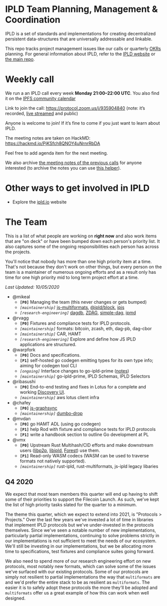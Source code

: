 # IPLD Team Planning, Management & Coordination

IPLD is a set of standards and implementations for creating decentralized persistent data-structures that are universally addressable and linkable.

This repo tracks project management issues like our calls or quarterly [OKRs](okr) planning. For general information about IPLD, refer to the [IPLD website](https://ipld.io.io/) or [the main repo](https://github.com/ipld/ipld).

# Weekly call

We run a an IPLD call every week **Monday 21:00–22:00 UTC**. You also find it on the [IPFS community calendar](https://calendar.google.com/calendar/embed?src=ipfs.io_eal36ugu5e75s207gfjcu0ae84@group.calendar.google.com&ctz=UTC)

Link to join the call: https://protocol.zoom.us/j/935904840 (note: it’s recorded, [live streamed](https://www.youtube.com/c/IPFSbot/live) and public)

Anyone is welcome to join! If it’s fine to come if you just want to learn about IPLD.

The meeting notes are taken on HackMD: https://hackmd.io/PjKSfch8QNOY4uNrnrRbDA

Feel free to add agenda item for the next meeting.

We also archive [the meeting notes of the previous calls](https://github.com/ipld/team-mgmt/tree/master/meeting-notes) for anyone interested (to archive the notes you can use [this helper](https://ipld.github.io/team-mgmt/docs/index.html)).

# Other ways to get involved in IPLD

* Explore the [ipld.io](https://ipld.io/) website

# The Team

This is a list of what people are working on **right now** and also work items that are "on deck" or have been bumped
down each person's priority list. It also captures some of the ongoing responsibilities each person has across the projects.

You'll notice that nobody has more than one high priority item at a time. That's not because they don't work on other things,
but every person on the team is a maintainer of numerous ongoing efforts and as a result only has time for one high priority mid to
long term project effort at a time.

*Last Updated: 10/05/2020*

* @mikeal
  * **`[P0]`** Managing the team (this never changes or gets bumped)
  * *`[maintainership]`* [js-multiformats](https://github.com/multiformats/js-multiformats), [@ipld/block](https://github.com/ipld/js-block), [ipjs](https://github.com/mikeal/ipjs)
  * *`[research-engineering]`* [dagdb](https://github.com/mikeal/dagdb), [ZDAG](https://github.com/mikeal/ZDAG), [simple-dag](https://github.com/mikeal/simple-dag), [ipmd](https://github.com/mikeal/ipmd)
* @rvagg
  * **`[P0]`** Fixtures and compliance tests for IPLD protocols.
  * *`[maintainership]`* formats: bitcoin, zcash, eth, dag-pb, dag-cbor
  * *`[maintainership]`* CAR, HAMT
  * *`[research-engineering]`* Explore and define how JS IPLD applications are structured.
* @warpfork
  * **`[P0]`** Docs and specifications.
  * **`[P1]`** self-hosted go codegen emitting types for its own type info; aiming for codegen tool CLI
  * *`[ongoing]`* Interface changes to go-ipld-prime ([notes](https://hackmd.io/g_wnjCq6R265Dz3yoU1j4w))
  * *`[maintainership]`* go-ipld-prime, IPLD Schemas, IPLD Selectors
* @ribasushi
  * **`[P0]`** End-to-end testing and fixes in Lotus for a complete and working [Discovery UI](https://filecoin.io/blog/intro-filecoin-discover/).
  * *`[maintainership]`* aws lotus client infra
* @chafey
  * **`[P0]`** [js-graphsync](https://github.com/chafey/js-graphsync)
  * *`[maintainership]`* [dumbo-drop](https://github.com/filecoin-shipyard/dumbo-drop)
* @mvdan
  * **`[P0]`** go HAMT ADL (using go codegen)
  * **`[P1]`** help Rod with fixture and compliance tests for IPLD protocols
  * **`[P1]`** write a handbook section to outline Go development at PL
* @vmx
  * **`[P0]`** Upstream Rust Multihash/CID efforts and make downstream users ([libp2p](https://github.com/libp2p/rust-libp2p/), [libipld](https://github.com/ipfs-rust/rust-ipld), [Forest](https://github.com/ChainSafe/forest/)) use them.
  * **`[P1]`** Read-only WASM codecs (WASM can be used to traverse formats not natively supported).
  * *`[maintainership]`* rust-ipld, rust-multiformats, js-ipld legacy libaries

## Q4 2020

We expect that most team members this quarter will end up having to shift some of their priorities to support
the Filecoin Launch. As such, we've kept the list of high priority tasks slated for the quarter to a minimum.

The theme this quarter, which we expect to extend into 2021, is "Protocols > Projects." Over the last few years we've
invested a lot of time in libraries that implement IPLD protocols but we've under-invested in the protocols themselves.
Since we've seen a notable number of new implementations, particularly partial implementations, continuing to solve problems strictly
in our implementations is not sufficient to meet the needs of our ecosystem. We'll still be investing in our implementations, 
but we be allocating more time to specifications, test fixtures and compliance suites going forward.

We also need to spend more of our research engineering effort on new protocols, most notably new formats, which can solve
some of the issues we've surfaced with our existing protocols. Some of our protocols are simply not resilient to partial implementations
the way that `multiformats` are and we'd prefer the entire stack to be as resilient as `multiformats`. The easier it is to safely
adopt these protocols the more they'll be adopted and `multiformats` offer us a great example of how this can work when well designed.
